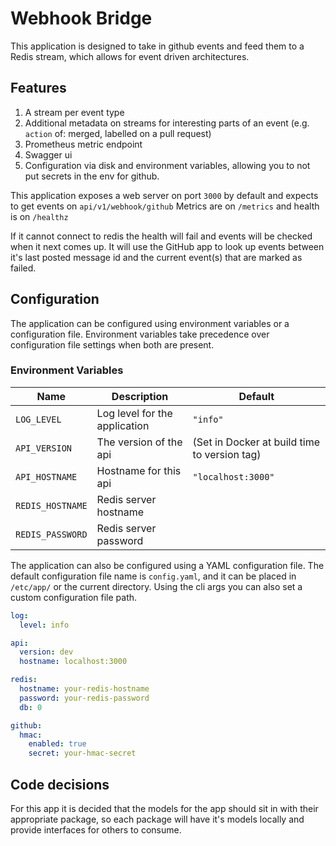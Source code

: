 # Webhook Bridge

This application is designed to take in github events and feed them to a Redis stream, 
which allows for event driven architectures.

## Features

1. A stream per event type
2. Additional metadata on streams for interesting parts of an event (e.g. `action` of: merged, labelled on a pull request)
3. Prometheus metric endpoint
4. Swagger ui
5. Configuration via disk and environment variables, allowing you to not put secrets in the env for github.

This application exposes a web server on port `3000` by default and expects to get events on `api/v1/webhook/github`
Metrics are on `/metrics` and health is on `/healthz`

If it cannot connect to redis the health will fail and events will be checked when it next comes up. It will use the 
GitHub app to look up events between it's last posted message id and the current event(s) that are marked as failed. 

## Configuration

The application can be configured using environment variables or a configuration file. Environment variables take precedence over configuration file settings when both are present.

### Environment Variables

| Name                  | Description                                | Default                                      |
|-----------------------|--------------------------------------------|----------------------------------------------|
| `LOG_LEVEL`           | Log level for the application              | `"info"`                                     |
| `API_VERSION`         | The version of the api                     | (Set in Docker at build time to version tag) |
| `API_HOSTNAME`        | Hostname for this api                      | `"localhost:3000"`                           |
| `REDIS_HOSTNAME`      | Redis server hostname                      |                                              |
| `REDIS_PASSWORD`      | Redis server password                      |                                              | https://github.com/xorima/webhook-bridge


The application can also be configured using a YAML configuration file. The default configuration file name is `config.yaml`, and it can be placed in `/etc/app/` or the current directory.
Using the cli args you can also set a custom configuration file path.              

```yaml
log:
  level: info

api:
  version: dev
  hostname: localhost:3000

redis:
  hostname: your-redis-hostname
  password: your-redis-password
  db: 0

github:
  hmac:
    enabled: true
    secret: your-hmac-secret
```

## Code decisions

For this app it is decided that the models for the app should sit in with their appropriate package, so each package will
have it's models locally and provide interfaces for others to consume. 
